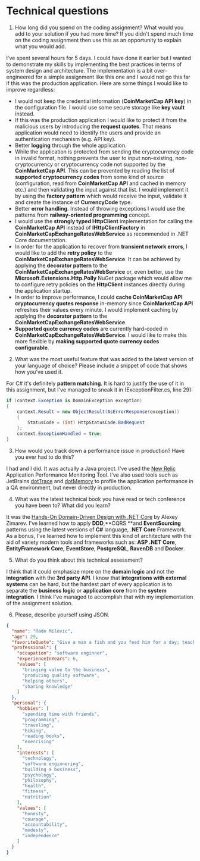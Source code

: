 # Technical questions

1. How long did you spend on the coding assignment? What would you add to your solution if you had more time? If you didn't spend much time on the coding assignment then use this as an opportunity to explain what you would add.

I've spent several hours for 5 days. I could have done it earlier but I wanted to demonstrate my skills by implementing the
best practices in terms of system design and architecture. The implementation is a bit over-engineered for a simple assignment like this one and I would not go this far if this was the production application. Here are some things I would like to improve regardless:

 * I would not keep the credential information (**CoinMarketCap API key**) in the configuration file. I would use some secure storage like **key vault** instead.
 * If this was the production application I would like to protect it from the malicious users by introducing the **request quotes**. That means application would need to identify the users and provide an authentication mechanism (e.g. API key).
 * Better **logging** through the whole application.
 * While the application is protected from sending the cryptocurrency code in invalid format, nothing prevents the user to input non-existing, non-cryptocurrency or cryptocurrency code not supported by the **CoinMarketCap API**. This can be prevented by reading the list of **supported cryptocurrency codes** from some kind of source (configuration, read from **CoinMarketCap API** and cached in memory etc.) and then validating the input against that list. I would implement it by using the **factory pattern** which would receive the input, validate it and create the instance of **CurrencyCode** type.
 * Better **error handling**. Instead of throwing exceptions I would use the patterns from **railway-oriented programming** concept.
 * I would use the **strongly typed HttpClient** implementation for calling the **CoinMarketCap API** instead of **IHttpClientFactory** in **CoinMarketCapExchangeRatesWebService** as recommended in .NET Core documentation.
 * In order for the application to recover from **transient network errors**, I would like to add the **retry policy** to the **CoinMarketCapExchangeRatesWebService**. It can be achieved by applying the **decorator pattern** to the **CoinMarketCapExchangeRatesWebService** or, even better, use the **Microsoft.Extensions.Http.Polly** NuGet package which would allow me to configure retry policies on the **HttpClient** instances directly during the application startup.
* In order to improve performance, I could **cache CoinMarketCap API cryptocurrency quotes response** in-memory since **CoinMarketCap API** refreshes their values every minute. I would implement caching by applying the **decorator pattern** to the **CoinMarketCapExchangeRatesWebService**.
* **Supported quote currency codes** are currently hard-coded in **CoinMarketCapExchangeRatesWebService**. I would like to make this more flexible by **making supported quote currency codes configurable**.

2. What was the most useful feature that was added to the latest version of your language of choice? Please include a snippet of code that shows how you've used it. 

For C# it's definitely **pattern matching**. It is hard to justify the use of it in this assignment, but I've managed to sneak it in (ExceptionFilter.cs, line 29):

```cs
if (context.Exception is DomainException exception)
{
    context.Result = new ObjectResult(AsErrorResponse(exception))
    {
        StatusCode = (int) HttpStatusCode.BadRequest
    };
    context.ExceptionHandled = true;
}
```

3. How would you track down a performance issue in production? Have you ever had to do this?

I had and I did. It was actually a Java project. I've used the [New Relic](https://newrelic.com/) Application Performance Monitoring Tool. I've also used tools such as JetBrains [dotTrace](https://www.jetbrains.com/profiler/) and [dotMemory](https://www.jetbrains.com/dotmemory/)  to profile the application performance in a QA environment, but never directly in production.

4. What was the latest technical book you have read or tech conference you have been to? What did you learn?

It was the [Hands-On Domain-Driven Design with .NET Core](https://www.amazon.com/gp/product/1788834097/ref=dbs_a_def_rwt_bibl_vppi_i0) by Alexey Zimarev. I've learned how to apply **DDD**,**CQRS **and **EventSourcing** patterns using the latest versions of **C#** language, .**NET Core** Framework. 
As a bonus, I've learned how to implement this kind of architecture with the aid of variety modern tools and frameworks such as: **ASP .NET Core**, **EntityFramework Core**, **EventStore**,  **PostgreSQL**, **RavenDB** and **Docker**. 

5. What do you think about this technical assessment?

I think that it could emphasize more on the **domain logic** and not the **integration** with the **3rd party API**. I know that **integrations with external systems** can be hard, but the hardest part of every application is to separate the **business logic** or **application core** from the **system integration**. I think I've managed to accomplish that with my implementation of the assignment solution.

6. Please, describe yourself using JSON. 

```json
{
  "name": "Rade Milovic",
  "age": 29,
  "favoriteQuote": "Give a man a fish and you feed him for a day; teach a man to fish and you feed him for a lifetime.",
  "professional": {
    "occupation": "software enginner",
    "experienceInYears": 6,
    "values": [
      "bringing value to the business",
      "producing quality software",
      "helping others",
      "sharing knowledge"
    ]
  },
  "personal": {
    "hobbies": [
      "spending time with friends",
      "programming",
      "traveling",
      "hiking",
      "reading books",
      "exercising"
    ],
    "interests": [
      "technology",
      "software enginnering",
      "building a business",
      "psychology",
      "philosophy",
      "health",
      "fitness",
      "nutrition"
    ],
    "values": [
      "honesty",
      "courage",
      "accountability",
      "modesty",
      "independence"
    ]
  }
}
```